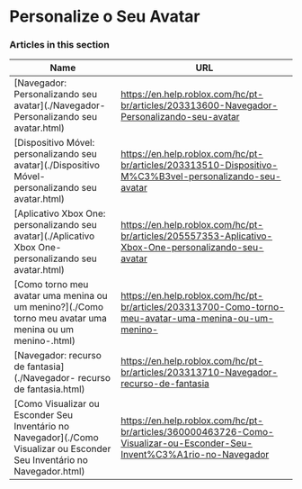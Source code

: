 # Personalize o Seu Avatar  
### Articles in this section
Name|URL
-|-
[Navegador: Personalizando seu avatar](./Navegador- Personalizando seu avatar.html) |https://en.help.roblox.com/hc/pt-br/articles/203313600-Navegador-Personalizando-seu-avatar
[Dispositivo Móvel: personalizando seu avatar](./Dispositivo Móvel- personalizando seu avatar.html) |https://en.help.roblox.com/hc/pt-br/articles/203313510-Dispositivo-M%C3%B3vel-personalizando-seu-avatar
[Aplicativo Xbox One: personalizando seu avatar](./Aplicativo Xbox One- personalizando seu avatar.html) |https://en.help.roblox.com/hc/pt-br/articles/205557353-Aplicativo-Xbox-One-personalizando-seu-avatar
[Como torno meu avatar uma menina ou um menino?](./Como torno meu avatar uma menina ou um menino-.html) |https://en.help.roblox.com/hc/pt-br/articles/203313700-Como-torno-meu-avatar-uma-menina-ou-um-menino-
[Navegador: recurso de fantasia](./Navegador- recurso de fantasia.html) |https://en.help.roblox.com/hc/pt-br/articles/203313710-Navegador-recurso-de-fantasia
[Como Visualizar ou Esconder Seu Inventário no Navegador](./Como Visualizar ou Esconder Seu Inventário no Navegador.html) |https://en.help.roblox.com/hc/pt-br/articles/360000463726-Como-Visualizar-ou-Esconder-Seu-Invent%C3%A1rio-no-Navegador